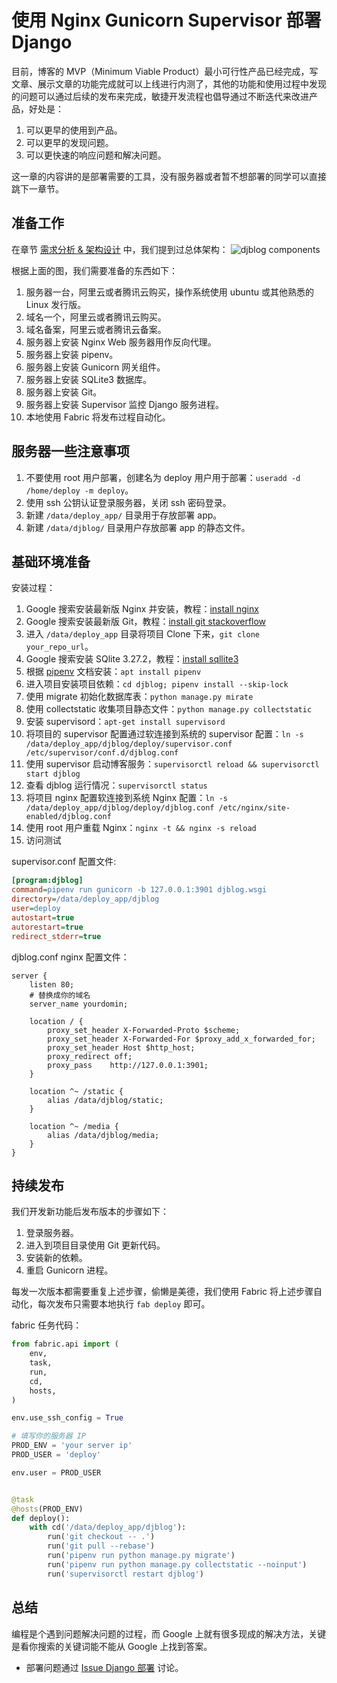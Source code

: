 # 使用 Nginx Gunicorn Supervisor 部署 Django

目前，博客的 MVP（Minimum Viable Product）最小可行性产品已经完成，写文章、展示文章的功能完成就可以上线进行内测了，其他的功能和使用过程中发现的问题可以通过后续的发布来完成，敏捷开发流程也倡导通过不断迭代来改进产品，好处是：

1. 可以更早的使用到产品。
2. 可以更早的发现问题。
3. 可以更快速的响应问题和解决问题。

这一章的内容讲的是部署需要的工具，没有服务器或者暂不想部署的同学可以直接跳下一章节。

## 准备工作
在章节 [需求分析 & 架构设计](chapter3.md) 中，我们提到过总体架构：
![djblog components](http://cdn.defcoding.com/992D079C-8A59-40F1-9B6F-4B519A90C730.png)

根据上面的图，我们需要准备的东西如下：

1. 服务器一台，阿里云或者腾讯云购买，操作系统使用 ubuntu 或其他熟悉的 Linux 发行版。
2. 域名一个，阿里云或者腾讯云购买。
3. 域名备案，阿里云或者腾讯云备案。
4. 服务器上安装 Nginx Web 服务器用作反向代理。
5. 服务器上安装 pipenv。
6. 服务器上安装 Gunicorn 网关组件。
7. 服务器上安装 SQLite3 数据库。
8. 服务器上安装 Git。
9. 服务器上安装 Supervisor 监控 Django 服务进程。
10. 本地使用 Fabric 将发布过程自动化。

## 服务器一些注意事项
1. 不要使用 root 用户部署，创建名为 deploy 用户用于部署：`useradd -d /home/deploy -m deploy`。
2. 使用 ssh 公钥认证登录服务器，关闭 ssh 密码登录。
3. 新建 `/data/deploy_app/` 目录用于存放部署 app。
4. 新建 `/data/djblog/` 目录用户存放部署 app 的静态文件。

## 基础环境准备

安装过程：

1. Google 搜索安装最新版 Nginx 并安装，教程：[install nginx](https://www.nginx.com/resources/wiki/start/topics/tutorials/install/)
2. Google 搜索安装最新版 Git，教程：[install git stackoverflow](https://stackoverflow.com/a/19109661/4265779)
3. 进入 `/data/deploy_app` 目录将项目 Clone 下来，`git clone your_repo_url`。
4. Google 搜索安装 SQlite 3.27.2，教程：[install sqllite3](https://linuxhint.com/install-sqlite-ubuntu-linux-mint/)
5. 根据 [pipenv](https://github.com/pypa/pipenv) 文档安装：`apt install pipenv`
6. 进入项目安装项目依赖：`cd djblog; pipenv install --skip-lock`
7. 使用 migrate 初始化数据库表：`python manage.py mirate`
8. 使用 collectstatic 收集项目静态文件：`python manage.py collectstatic`
9. 安装 supervisord：`apt-get install supervisord`
10. 将项目的 supervisor 配置通过软连接到系统的 supervisor 配置：`ln -s /data/deploy_app/djblog/deploy/supervisor.conf /etc/supervisor/conf.d/djblog.conf`
11. 使用 supervisor 启动博客服务：`supervisorctl reload && supervisorctl start djblog`
12. 查看 djblog 运行情况：`supervisorctl status`
13. 将项目 nginx 配置软连接到系统 Nginx 配置：`ln -s /data/deploy_app/djblog/deploy/djblog.conf /etc/nginx/site-enabled/djblog.conf`
14. 使用 root 用户重载 Nginx：`nginx -t && nginx -s reload`
15. 访问测试

supervisor.conf 配置文件:
```ini
[program:djblog]
command=pipenv run gunicorn -b 127.0.0.1:3901 djblog.wsgi
directory=/data/deploy_app/djblog
user=deploy
autostart=true
autorestart=true
redirect_stderr=true
```

djblog.conf nginx 配置文件：
```shell
server {
    listen 80;
    # 替换成你的域名
    server_name yourdomin;

    location / {
        proxy_set_header X-Forwarded-Proto $scheme;
        proxy_set_header X-Forwarded-For $proxy_add_x_forwarded_for;
        proxy_set_header Host $http_host;
        proxy_redirect off;
        proxy_pass    http://127.0.0.1:3901;
    }

    location ^~ /static {
        alias /data/djblog/static;
    }

    location ^~ /media {
        alias /data/djblog/media;
    }
}
```

## 持续发布
我们开发新功能后发布版本的步骤如下：

1. 登录服务器。
2. 进入到项目目录使用 Git 更新代码。
3. 安装新的依赖。
4. 重启 Gunicorn 进程。

每发一次版本都需要重复上述步骤，偷懒是美德，我们使用 Fabric 将上述步骤自动化，每次发布只需要本地执行 `fab deploy` 即可。

fabric 任务代码：
```python
from fabric.api import (
    env,
    task,
    run,
    cd,
    hosts,
)

env.use_ssh_config = True

# 填写你的服务器 IP
PROD_ENV = 'your server ip'
PROD_USER = 'deploy'

env.user = PROD_USER


@task
@hosts(PROD_ENV)
def deploy():
    with cd('/data/deploy_app/djblog'):
        run('git checkout -- .')
        run('git pull --rebase')
        run('pipenv run python manage.py migrate')
        run('pipenv run python manage.py collectstatic --noinput')
        run('supervisorctl restart djblog')
```

## 总结
编程是个遇到问题解决问题的过程，而 Google 上就有很多现成的解决方法，关键是看你搜索的关键词能不能从 Google 上找到答案。

+ 部署问题通过 [Issue Django 部署](https://github.com/runforever/djblog/issues/10) 讨论。
